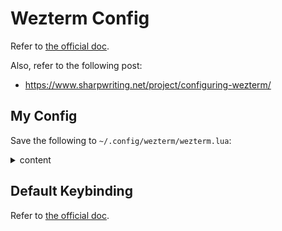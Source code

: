 # Wezterm Config

Refer to [the official doc]( https://wezfurlong.org/wezterm/config/files.html ).

Also, refer to the following post:

- https://www.sharpwriting.net/project/configuring-wezterm/

## My Config

Save the following to `~/.config/wezterm/wezterm.lua`:

<details>
<summary>content</summary>

```lua
local wezterm = require 'wezterm'

return {
  initial_cols = 128,
  initial_rows = 32,

  enable_scroll_bar = true,

  window_background_opacity = .75,

  -- alternatives: 'Cascadia Code'
  font = wezterm.font('MesloLGS Nerd Font'),
  font_size = 11,

  colors = {
    -- The default text color
    foreground = '#FFFFFF',
    -- The default background color
    background = '#000000',

    -- Overrides the cell background color when the current cell is occupied by the
    -- cursor and the cursor style is set to Block
    cursor_bg = '#FFA31A',
    -- Overrides the text color when the current cell is occupied by the cursor
    cursor_fg = '#000000',
    -- Specifies the border color of the cursor when the cursor style is set to Block,
    -- or the color of the vertical or horizontal bar when the cursor style is set to
    -- Bar or Underline.
    cursor_border = '#52AD70',

    -- use `AnsiColor` to specify one of the ansi color palette values
    -- (index 0-15) using one of the names
    -- "Black", "Maroon", "Green", "Olive", "Navy", "Purple", "Teal", "Silver",
    -- "Grey", "Red", "Lime", "Yellow", "Blue", "Fuchsia", "Aqua" or "White".
    ansi = { '#000000', '#CD3131', '#4E9A06', '#FFCC00', '#01A0E4', '#9F00FF', '#80CBC4', '#E5E5E5', },
    brights = { '#707880', '#F14C4C', '#A6E22E', '#FDED02', '#89DDFF', '#CF8DFB', '#A1EFE4', '#FFFFFF', },
  },
}
```

</details>

## Default Keybinding

Refer to [the official doc](https://wezfurlong.org/wezterm/config/default-keys.html).
